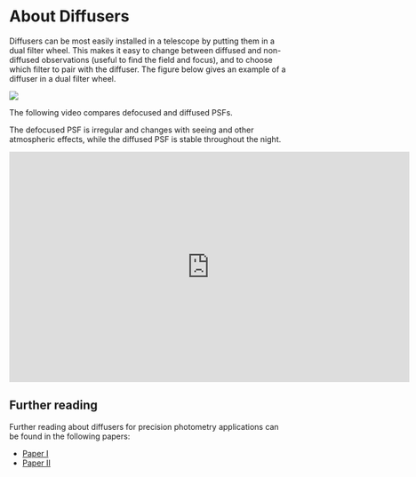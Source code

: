 # About Diffusers
Diffusers can be most easily installed in a telescope by putting them in a dual filter wheel. This makes it easy to change between diffused and non-diffused observations (useful to find the field and focus), and to choose which filter to pair with the diffuser. The figure below gives an example of a diffuser in a dual filter wheel. 

<img src='../img/diffuser_install.jpg'/>

The following video compares defocused and diffused PSFs.

The defocused PSF is irregular and changes with seeing and other atmospheric effects, while the diffused PSF is stable throughout the night.

<iframe width="720" height="415" src="https://www.youtube.com/embed/U6cv1_-qA0o" frameborder="0" allow="autoplay; encrypted-media" allowfullscreen></iframe>

## Further reading
Further reading about diffusers for precision photometry applications can be found in the following papers:

- [Paper I](https://arxiv.org/abs/1710.01790)
- [Paper II](https://arxiv.org/abs/1807.04420)
